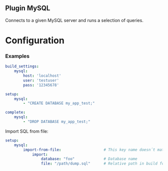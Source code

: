 Plugin MySQL
------------

Connects to a given MySQL server and runs a selection of queries.

Configuration
=============

### Examples

```yaml
build_settings:
    mysql:
        host: 'localhost'
        user: 'testuser'
        pass: '12345678'

setup:
    mysql:
        - "CREATE DATABASE my_app_test;"

complete:
    mysql:
        - "DROP DATABASE my_app_test;"
```

Import SQL from file:
```yaml
setup:
    mysql:
        import-from-file:                   # This key name doesn´t matter
            import:
                database: "foo"             # Database name
                file: "/path/dump.sql"      # Relative path in build folder
```

